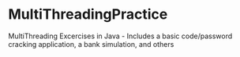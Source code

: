 MultiThreadingPractice
======================

MultiThreading Excercises in Java - Includes a basic code/password cracking application, a bank simulation, and others 
